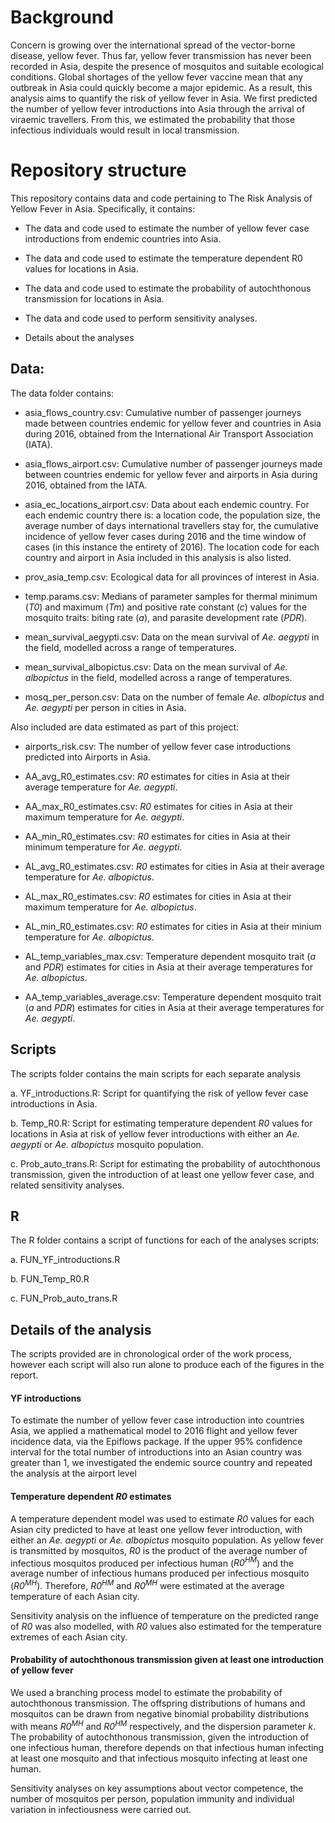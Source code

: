 # Background

Concern is growing over the international spread of the vector-borne disease, yellow fever. Thus far, yellow fever transmission has never been recorded in Asia, despite the presence of mosquitos and suitable ecological conditions. Global shortages of the yellow fever vaccine mean that any outbreak in Asia could quickly become a major epidemic. As a result, this analysis aims to quantify the risk of yellow fever in Asia. We first predicted the number of yellow fever introductions into Asia through the arrival of viraemic travellers. From this, we estimated the probability that those infectious individuals would result in local transmission. 

# Repository structure

This repository contains data and code pertaining to The Risk Analysis of Yellow Fever in Asia. 
Specifically, it contains: 

* The data and code used to estimate the number of yellow fever case introductions from endemic countries 
into Asia. 

* The data and code used to estimate the temperature dependent R0 values for locations in Asia.

* The data and code used to estimate the probability of autochthonous transmission for locations in Asia. 

* The data and code used to perform sensitivity analyses. 

* Details about the analyses 


## Data: 

The data folder contains: 

* asia_flows_country.csv: Cumulative number of passenger journeys made between countries endemic for yellow fever and countries in Asia during 2016, obtained from the International Air Transport Association (IATA).

* asia_flows_airport.csv: Cumulative number of passenger journeys made between countries endemic for yellow fever 
and airports in Asia during 2016, obtained from the IATA.

* asia_ec_locations_airport.csv: Data about each endemic country. For each endemic country there is: 
a location code, the population size, the average number of days international travellers stay for, the cumulative incidence of yellow 
fever cases during 2016 and the time window of cases (in this instance the entirety of 2016). The location code for 
each country and airport in Asia included in this analysis is also listed. 

* prov_asia_temp.csv: Ecological data for all provinces of interest in Asia. 

* temp.params.csv: Medians of parameter samples for thermal minimum (*T0*) and maximum (*Tm*) and 
positive rate constant (*c*) values for the mosquito traits: biting rate (*a*),  and 
parasite development rate (*PDR*). 

* mean_survival_aegypti.csv: Data on the mean survival of *Ae. aegypti* in the field, modelled across a range of temperatures.

* mean_survival_albopictus.csv: Data on the mean survival of *Ae. albopictus* in the field, modelled across a range of temperatures.

* mosq_per_person.csv: Data on the number of female *Ae. albopictus* and *Ae. aegypti* per person in cities in Asia. 

Also included are data estimated as part of this project: 

* airports_risk.csv: The number of yellow fever case introductions predicted into Airports in Asia. 

* AA_avg_R0_estimates.csv: *R0* estimates for cities in Asia at their average temperature for *Ae. aegypti*.

* AA_max_R0_estimates.csv: *R0* estimates for cities in Asia at their maximum temperature for *Ae. aegypti*.

* AA_min_R0_estimates.csv: *R0* estimates for cities in Asia at their minimum temperature for *Ae. aegypti*.

* AL_avg_R0_estimates.csv: *R0* estimates for cities in Asia at their average temperature for *Ae. albopictus*.

* AL_max_R0_estimates.csv: *R0* estimates for cities in Asia at their maximum temperature for *Ae. albopictus*.

* AL_min_R0_estimates.csv: *R0* estimates for cities in Asia at their minium temperature for *Ae. albopictus*.

* AL_temp_variables_max.csv: Temperature dependent mosquito trait (*a* and *PDR*) estimates for cities in Asia at
their average temperatures for *Ae. albopictus*.

* AA_temp_variables_average.csv: Temperature dependent mosquito trait (*a* and *PDR*) estimates for cities in Asia at
their average temperatures for *Ae. aegypti*.



## Scripts
The scripts folder contains the main scripts for each separate analysis

a. YF_introductions.R: Script for quantifying the risk of yellow fever case introductions in Asia.

b. Temp_R0.R: Script for estimating temperature dependent *R0* values for locations in Asia 
at risk of yellow fever introductions with either an *Ae. aegypti* or *Ae. albopictus* mosquito population.


c. Prob_auto_trans.R: Script for estimating the probability of autochthonous transmission, 
given the introduction of at least one yellow fever case, and related sensitivity analyses. 


## R 


The R folder contains a script of functions for each of the analyses scripts: 

a. FUN_YF_introductions.R

b. FUN_Temp_R0.R

c. FUN_Prob_auto_trans.R


## Details of the analysis 

The scripts provided are in chronological order of the work process, however each script will also run alone to produce each of the figures in the report. 


#### YF introductions

To estimate the number of yellow fever case introduction into countries Asia, we applied a mathematical model to 2016 flight and yellow fever incidence data, via the Epiflows package. If the upper 95% confidence interval for the total number of introductions into an Asian country was greater than 1, we investigated the endemic source country and repeated the analysis at the airport level

#### Temperature dependent *R0* estimates 

A temperature dependent model was used to estimate *R0* values for each Asian city predicted to have at least one yellow fever introduction, with either an *Ae. aegypti* or *Ae. albopictus* mosquito population. As yellow fever is transmitted by mosquitos, *R0* is the product of the average number of infectious mosquitos produced per infectious human (*R0<sup>HM</sup>*) and the average number of infectious humans produced per infectious mosquito (*R0<sup>MH</sup>*). Therefore, *R0<sup>HM</sup>* and *R0<sup>MH</sup>* were estimated at the average temperature of each Asian city. 

Sensitivity analysis on the influence of temperature on the predicted range of *R0* was also modelled, with *R0* values also estimated for the temperature extremes of each Asian city.

#### Probability of autochthonous transmission given at least one introduction of yellow fever

We used a branching process model to estimate the probability of autochthonous transmission. The offspring distributions of humans and mosquitos can be drawn from negative binomial probability distributions with means *R0<sup>MH</sup>* and *R0<sup>HM</sup>* respectively, and the dispersion parameter *k*. The probability of autochthonous transmission, given the introduction of one infectious human, therefore depends on that infectious human infecting at least one mosquito and that infectious mosquito infecting at least one human.



Sensitivity analyses on key assumptions about vector competence, the number of mosquitos per person, population immunity and individual variation in infectiousness were carried out.
